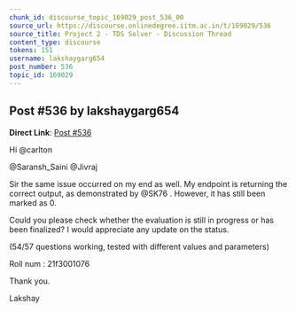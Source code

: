 ```yaml
---
chunk_id: discourse_topic_169029_post_536_00
source_url: https://discourse.onlinedegree.iitm.ac.in/t/169029/536
source_title: Project 2 - TDS Solver - Discussion Thread
content_type: discourse
tokens: 151
username: lakshaygarg654
post_number: 536
topic_id: 169029
---
```


## Post #536 by lakshaygarg654

**Direct Link**: [Post #536](https://discourse.onlinedegree.iitm.ac.in/t/169029/536)

Hi @carlton

@Saransh_Saini @Jivraj

Sir the same issue occurred on my end as well. My endpoint is returning the correct output, as demonstrated by @SK76 . However, it has still been marked as 0.

Could you please check whether the evaluation is still in progress or has been finalized? I would appreciate any update on the status.

(54/57 questions working, tested with different values and parameters)

Roll num : 21f3001076

Thank you.

Lakshay
